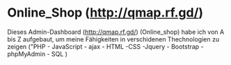 # Online_Shop (http://qmap.rf.gd/)
Dieses Admin-Dashboard (http://qmap.rf.gd/) (Online_shop) habe ich von A bis Z aufgebaut, um meine Fähigkeiten in verschidenen Thechnologien zu zeigen ("PHP - JavaScript - ajax - HTML -CSS -Jquery - Bootstrap - phpMyAdmin - SQL )

